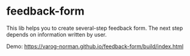 # feedback-form
This lib helps you to create several-step feedback form. The next step depends on information written by user.

Demo: https://varog-norman.github.io/feedback-form/build/index.html